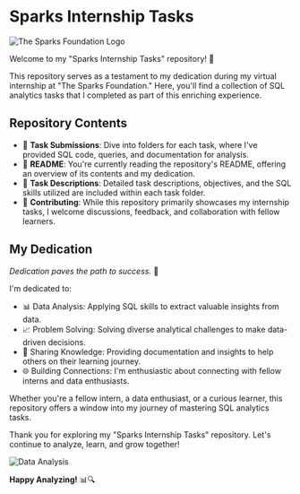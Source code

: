 # Sparks Internship Tasks

![The Sparks Foundation Logo](https://your-image-url.com/tsf_logo.png)

Welcome to my "Sparks Internship Tasks" repository! 🚀

This repository serves as a testament to my dedication during my virtual internship at "The Sparks Foundation." Here, you'll find a collection of SQL analytics tasks that I completed as part of this enriching experience.

## Repository Contents

- 📁 **Task Submissions**: Dive into folders for each task, where I've provided SQL code, queries, and documentation for analysis.
- 📄 **README**: You're currently reading the repository's README, offering an overview of its contents and my dedication.
- 📝 **Task Descriptions**: Detailed task descriptions, objectives, and the SQL skills utilized are included within each task folder.
- 🤝 **Contributing**: While this repository primarily showcases my internship tasks, I welcome discussions, feedback, and collaboration with fellow learners.

## My Dedication

_Dedication paves the path to success._ 💪

I'm dedicated to:

- 📊 Data Analysis: Applying SQL skills to extract valuable insights from data.
- 📈 Problem Solving: Solving diverse analytical challenges to make data-driven decisions.
- 📣 Sharing Knowledge: Providing documentation and insights to help others on their learning journey.
- 🌐 Building Connections: I'm enthusiastic about connecting with fellow interns and data enthusiasts.

Whether you're a fellow intern, a data enthusiast, or a curious learner, this repository offers a window into my journey of mastering SQL analytics tasks.

Thank you for exploring my "Sparks Internship Tasks" repository. Let's continue to analyze, learn, and grow together!

![Data Analysis](https://your-image-url.com/data_analysis_gif.gif)

**Happy Analyzing!** 📊🔍

